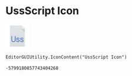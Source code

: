 # UssScript Icon
![](/img/UssScript%20Icon.png)

``` CSharp
EditorGUIUtility.IconContent("UssScript Icon")
```
```
-5799180857743404268
```
